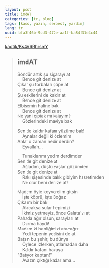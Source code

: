 ```yaml
---
layout: post
title: imdAT
categories: [tr, blog]
tags: [kaos, yazın, serbest, yardım]
lang: tr
uuid: bfa3f46b-9cd3-477e-aa1f-ba84f31e4c44
---
```


[kaotik/Ks4V6RhrsmY](https://groups.google.com/forum/?fromgroups=#!topic/kaotik/Ks4V6RhrsmY)

> ## imdAT
> 
> Söndür artık şu sigarayı at  
> &nbsp;&nbsp;&nbsp;&nbsp;Bence git denize at  
> Çıkar şu torbaları çöpe at  
> &nbsp;&nbsp;&nbsp;&nbsp;Bence git denize at  
> Şu eskilerini de kaldır at  
> &nbsp;&nbsp;&nbsp;&nbsp;Bence git denize at  
> Elbisemin haline bak  
> &nbsp;&nbsp;&nbsp;&nbsp;Bence git denize at  
> Ne yani çıplak mı kalayım?  
> &nbsp;&nbsp;&nbsp;&nbsp;Gözlerindeki maviye bak  
> 
> Sen de kaldır kafanı yüzüme bak!  
> &nbsp;&nbsp;&nbsp;&nbsp;Aynalar değil ki özlemim  
> Anlat o zaman nedir derdin?  
> &nbsp;&nbsp;&nbsp;&nbsp;Eyvallah...  
> 
> &nbsp;&nbsp;&nbsp;&nbsp;Tırnaklarımı yedim derdimden  
> Sen de git denize at  
> &nbsp;&nbsp;&nbsp;&nbsp;Ağladım, düştü yaşlar gözümden  
> Sen de git denize at  
> &nbsp;&nbsp;&nbsp;&nbsp;Rakı şişesinde balık gibiyim hasretimden  
> &nbsp;&nbsp;&nbsp;&nbsp;Ne olur beni denize at!  
> 
> Madem öyle koyverelim gitsin  
> &nbsp;&nbsp;&nbsp;&nbsp;İşte köprü, işte Boğaz  
> Çıkalım bir bak  
> &nbsp;&nbsp;&nbsp;&nbsp;Alacaksa sular hepimizi  
> &nbsp;&nbsp;&nbsp;&nbsp;İkimiz yetmeyiz, önce Galata'yı at  
> Pahada ağır olsun, sarayları at  
> &nbsp;&nbsp;&nbsp;&nbsp;Durma haydi!  
> Madem ki benliğimizi atacağız  
> &nbsp;&nbsp;&nbsp;&nbsp;Yedi tepenin yedisini de at  
> Batsın bu şehir, bu dünya  
> &nbsp;&nbsp;&nbsp;&nbsp;Öylece izlerken, atlamadan daha  
> &nbsp;&nbsp;&nbsp;&nbsp;Kaldır kafanı havaya  
> "Batıyor kaptan!"  
> &nbsp;&nbsp;&nbsp;&nbsp;Avazın çıktığı kadar ama...

